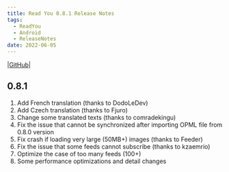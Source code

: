 ```yaml
---
title: Read You 0.8.1 Release Notes
tags:
  - ReadYou
  - Android
  - ReleaseNotes
date: 2022-06-05
---
```


|[GitHub](https://github.com/Ashinch/ReadYou/releases/tag/0.8.1)|

## 0.8.1

1. Add French translation (thanks to DodoLeDev)
2. Add Czech translation (thanks to Fjuro)
3. Change some translated texts (thanks to comradekingu)
4. Fix the issue that cannot be synchronized after importing OPML file from 0.8.0 version
5. Fix crash if loading very large (50MB+) images (thanks to Feeder)
6. Fix the issue that some feeds cannot subscribe (thanks to kzaemrio)
7. Optimize the case of too many feeds (100+)
8. Some performance optimizations and detail changes